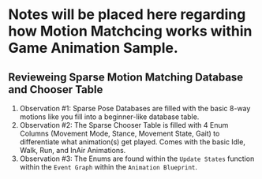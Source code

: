 # Notes will be placed here regarding how Motion Matchcing works within Game Animation Sample.

## Revieweing Sparse Motion Matching Database and Chooser Table
1. Observation #1: Sparse Pose Databases are filled with the basic 8-way motions like you fill into a beginner-like database table.
2. Observation #2: The Sparse Chooser Table is filled with 4 Enum Columns (Movement Mode, Stance, Movement State, Gait) to differentiate what animation(s) get played. Comes with the basic Idle, Walk, Run, and InAir Animations.
3. Observation #3: The Enums are found within the `Update States` function within the `Event Graph` within the `Animation Blueprint`.
